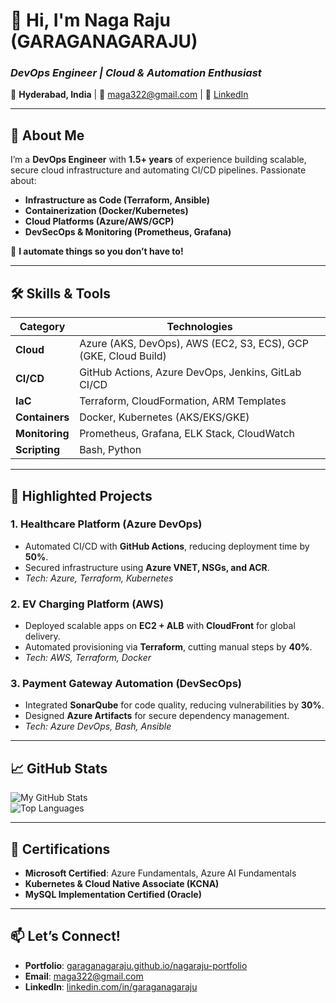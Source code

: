 # 👋 Hi, I'm **Naga Raju** (GARAGANAGARAJU)  
### *DevOps Engineer | Cloud & Automation Enthusiast*  

📍 **Hyderabad, India** | 📧 [maga322@gmail.com](mailto:maga322@gmail.com) | 🔗 [LinkedIn](https://linkedin.com/in/garaganagaraju)  

---

## 🚀 **About Me**  
I’m a **DevOps Engineer** with **1.5+ years** of experience building scalable, secure cloud infrastructure and automating CI/CD pipelines. Passionate about:  
- **Infrastructure as Code (Terraform, Ansible)**  
- **Containerization (Docker/Kubernetes)**  
- **Cloud Platforms (Azure/AWS/GCP)**  
- **DevSecOps & Monitoring (Prometheus, Grafana)**  

🔧 **I automate things so you don’t have to!**  

---

## 🛠 **Skills & Tools**  

| **Category**       | **Technologies**                                                                 |
|---------------------|---------------------------------------------------------------------------------|
| **Cloud**          | Azure (AKS, DevOps), AWS (EC2, S3, ECS), GCP (GKE, Cloud Build)                |
| **CI/CD**          | GitHub Actions, Azure DevOps, Jenkins, GitLab CI/CD                            |
| **IaC**            | Terraform, CloudFormation, ARM Templates                                       |
| **Containers**     | Docker, Kubernetes (AKS/EKS/GKE)                                              |
| **Monitoring**     | Prometheus, Grafana, ELK Stack, CloudWatch                                    |
| **Scripting**      | Bash, Python                                                                  |

---

## 💼 **Highlighted Projects**  

### 1. **Healthcare Platform (Azure DevOps)**  
   - Automated CI/CD with **GitHub Actions**, reducing deployment time by **50%**.  
   - Secured infrastructure using **Azure VNET, NSGs, and ACR**.  
   - *Tech: Azure, Terraform, Kubernetes*  

### 2. **EV Charging Platform (AWS)**  
   - Deployed scalable apps on **EC2 + ALB** with **CloudFront** for global delivery.  
   - Automated provisioning via **Terraform**, cutting manual steps by **40%**.  
   - *Tech: AWS, Terraform, Docker*  

### 3. **Payment Gateway Automation (DevSecOps)**  
   - Integrated **SonarQube** for code quality, reducing vulnerabilities by **30%**.  
   - Designed **Azure Artifacts** for secure dependency management.  
   - *Tech: Azure DevOps, Bash, Ansible*  

---

## 📈 **GitHub Stats**  

![My GitHub Stats](https://github-readme-stats.vercel.app/api?username=GARAGANAGARAJU&show_icons=true&theme=radical&hide_border=true)  
![Top Languages](https://github-readme-stats.vercel.app/api/top-langs/?username=GARAGANAGARAJU&layout=compact&theme=radical&hide_border=true)  

---

## 📜 **Certifications**  
- **Microsoft Certified**: Azure Fundamentals, Azure AI Fundamentals  
- **Kubernetes & Cloud Native Associate (KCNA)**  
- **MySQL Implementation Certified (Oracle)**  

---

## 📫 **Let’s Connect!**  
- **Portfolio**: [garaganagaraju.github.io/nagaraju-portfolio](https://garaganagaraju.github.io/nagaraju-portfolio)  
- **Email**: [maga322@gmail.com](mailto:maga322@gmail.com)  
- **LinkedIn**: [linkedin.com/in/garaganagaraju](https://linkedin.com/in/garaganagaraju)  
